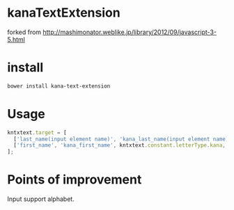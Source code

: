 # kanaTextExtension
forked from http://mashimonator.weblike.jp/library/2012/09/javascript-3-5.html

# install
```sh
bower install kana-text-extension
```

# Usage
```js
kntxtext.target = [
  ['last_name(input element name)', 'kana_last_name(input element name)', kntxtext.constant.letterType.kana, kntxtext.constant.insertType.auto],
  ['first_name', 'kana_first_name', kntxtext.constant.letterType.kana, kntxtext.constant.insertType.auto]
];
```

# Points of improvement
Input support alphabet.
